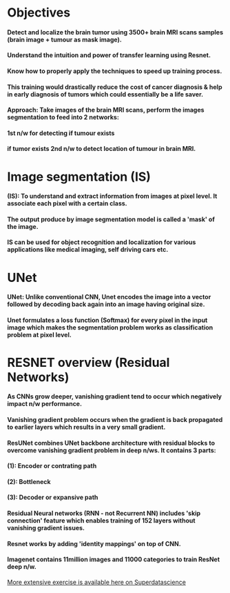 # Objectives
#### Detect and localize the brain tumor using 3500+ brain MRI scans samples (brain image + tumour as mask image).
#### Understand the intuition and power of transfer learning using Resnet.
#### Know how to properly apply the techniques to speed up training process.
#### This training would drastically reduce the cost of cancer diagnosis & help in early diagnosis of tumors which could essentially be a life saver.

#### Approach: Take images of the brain MRI scans, perform the images segmentation to feed into 2 networks:
#### 1st n/w for detecting if tumour exists
#### if tumor exists 2nd n/w to detect location of tumour in brain MRI.

# Image segmentation (IS)
#### (IS): To understand and extract information from images at pixel level. It associate each pixel with a certain class.
#### The output produce by image segmentation model is called a 'mask' of the image.
#### IS can be used for object recognition and localization for various applications like medical imaging, self driving cars etc.

# UNet
#### UNet: Unlike conventional CNN, Unet encodes the image into a vector followed by decoding back again into an image having original size.
#### Unet formulates a loss function (Softmax) for every pixel in the input image which makes the segmentation problem works as classification problem at pixel level.

# RESNET overview (Residual Networks)
#### As CNNs grow deeper, vanishing gradient tend to occur which negatively impact n/w performance.
#### Vanishing gradient problem occurs when the gradient is back propagated to earlier layers which results in a very small gradient.

#### ResUNet combines UNet backbone architecture with residual blocks to overcome vanishing gradient problem in deep n/ws. It contains 3 parts:
#### (1): Encoder or contrating path
#### (2): Bottleneck
#### (3): Decoder or expansive path
#### Residual Neural networks (RNN - not Recurrent NN) includes 'skip connection' feature which enables training of 152 layers without vanishing gradient issues.
#### Resnet works by adding 'identity mappings' on top of CNN.
#### Imagenet contains 11million images and 11000 categories to train ResNet deep n/w.

[More extensive exercise is available here on Superdatascience](https://www.superdatascience.com/pages/modern-artificial-intelligence-masterclass-download-materials)
